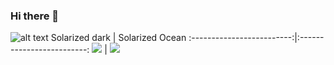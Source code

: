 ### Hi there 👋

![alt text](https://wakatime.com/share/@ea1199b5-f7ce-4781-ab0c-c91664b285cf/2828be19-b264-49e5-9a8d-c8b4a31455e3.svg)
Solarized dark             |  Solarized Ocean
:-------------------------:|:-------------------------:
![](https://www.google.com/url?sa=i&url=https%3A%2F%2Fcuongquach.com%2Fchung-chi-ccna-la-gi.html&psig=AOvVaw2W9ellZiNc9841uCyMyIMb&ust=1648029714430000&source=images&cd=vfe&ved=0CAsQjRxqFwoTCJDo15-72fYCFQAAAAAdAAAAABAD)  |  ![](https://www.google.com/url?sa=i&url=https%3A%2F%2Fwww.slideshare.net%2FAhmadfaridDanish%2Fccna-cert-57765782&psig=AOvVaw2W9ellZiNc9841uCyMyIMb&ust=1648029714430000&source=images&cd=vfe&ved=0CAsQjRxqFwoTCJDo15-72fYCFQAAAAAdAAAAABAI)

<!--
**hoaiphuc2000/hoaiphuc2000** is a ✨ _special_ ✨ repository because its `README.md` (this file) appears on your GitHub profile.

Here are some ideas to get you started:

- 🔭 I’m currently working on ...
- 🌱 I’m currently learning ...
- 👯 I’m looking to collaborate on ...
- 🤔 I’m looking for help with ...
- 💬 Ask me about ...
- 📫 How to reach me: ...
- 😄 Pronouns: ...
- ⚡ Fun fact: ...

-->

